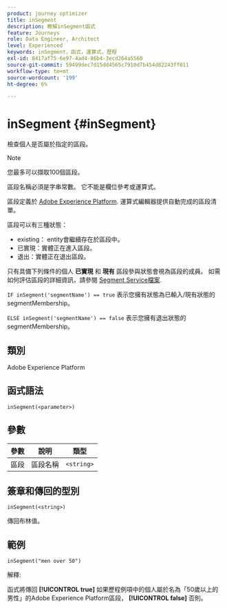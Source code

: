 ```yaml
---
product: journey optimizer
title: inSegment
description: 瞭解inSegment函式
feature: Journeys
role: Data Engineer, Architect
level: Experienced
keywords: inSegment，函式，運算式，歷程
exl-id: 8417af75-6e97-4ad4-86b4-3ecd264a5560
source-git-commit: 59499dec7d15dd4565c7910d7b454d82243ff011
workflow-type: tm+mt
source-wordcount: '199'
ht-degree: 6%

---
```


# inSegment {#inSegment}

檢查個人是否屬於指定的區段。

>[!NOTE]
>
>您最多可以擷取100個區段。

區段名稱必須是字串常數。 它不能是欄位參考或運算式。

區段定義於 [Adobe Experience Platform](https://platform.adobe.com/segment/overview). 運算式編輯器提供自動完成的區段清單。

區段可以有三種狀態：

* existing： entity會繼續存在於區段中。
* 已實現：實體正在進入區段。
* 退出：實體正在退出區段。

只有具備下列條件的個人 **已實現** 和 **現有** 區段參與狀態會視為區段的成員。 如需如何評估區段的詳細資訊，請參閱 [Segment Service檔案](https://experienceleague.adobe.com/docs/experience-platform/segmentation/tutorials/evaluate-a-segment.html#interpret-segment-results).

`IF inSegment('segmentName') == true` 表示您擁有狀態為已輸入/現有狀態的segmentMembership。

`ELSE inSegment('segmentName') == false` 表示您擁有退出狀態的segmentMembership。

## 類別

Adobe Experience Platform

## 函式語法

`inSegment(<parameter>)`

## 參數

| 參數 | 說明 | 類型 |
|--- |--- |--- |
| 區段 | 區段名稱 | `<string>` |

## 簽章和傳回的型別

`inSegment(<string>)`

傳回布林值。

## 範例

`inSegment("men over 50")`

解釋:

函式將傳回 **[!UICONTROL true]** 如果歷程例項中的個人屬於名為「50歲以上的男性」的Adobe Experience Platform區段， **[!UICONTROL false]** 否則。
